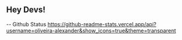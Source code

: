 ## Hey Devs!

-- Github Status
https://github-readme-stats.vercel.app/api?username=oliveira-alexander&show_icons=true&theme=transparent
